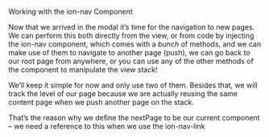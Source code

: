 Working with the ion-nav Component

Now that we arrived in the modal it’s time for the navigation to new pages. We can perform this both directly from the view, or from code by injecting the ion-nav component, which comes with a _bunch_ of methods, and we can make use of them to navigate to another page (push), we can go back to our root page from anywhere, or you can use any of the other methods of the component to manipulate the view stack!

We’ll keep it simple for now and only use two of them. Besides that, we will track the level of our page because we are actually reusing the same content page when we push another page on the stack.

That’s the reason why we define the nextPage to be our current component – we need a reference to this when we use the ion-nav-link
